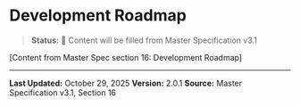 # Development Roadmap

> **Status:** 🔄 Content will be filled from Master Specification v3.1

[Content from Master Spec section 16: Development Roadmap]

---

**Last Updated:** October 29, 2025
**Version:** 2.0.1
**Source:** Master Specification v3.1, Section 16
